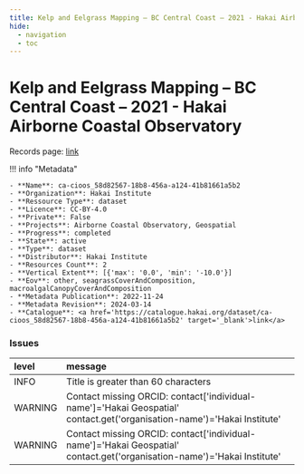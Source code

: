 ```yaml
---
title: Kelp and Eelgrass Mapping – BC Central Coast – 2021 - Hakai Airborne Coastal Observatory
hide:
  - navigation
  - toc
---
```


# Kelp and Eelgrass Mapping – BC Central Coast – 2021 - Hakai Airborne Coastal Observatory

Records page: <a href='https://catalogue.hakai.org/dataset/ca-cioos_58d82567-18b8-456a-a124-41b81661a5b2' target='_blank'>link</a>

<div id='map'></div>

!!! info "Metadata"
    
    - **Name**: ca-cioos_58d82567-18b8-456a-a124-41b81661a5b2 
    - **Organization**: Hakai Institute 
    - **Ressource Type**: dataset 
    - **Licence**: CC-BY-4.0 
    - **Private**: False 
    - **Projects**: Airborne Coastal Observatory, Geospatial 
    - **Progress**: completed 
    - **State**: active 
    - **Type**: dataset 
    - **Distributor**: Hakai Institute 
    - **Resources Count**: 2 
    - **Vertical Extent**: [{'max': '0.0', 'min': '-10.0'}] 
    - **Eov**: other, seagrassCoverAndComposition, macroalgalCanopyCoverAndComposition 
    - **Metadata Publication**: 2022-11-24 
    - **Metadata Revision**: 2024-03-14 
    - **Catalogue**: <a href='https://catalogue.hakai.org/dataset/ca-cioos_58d82567-18b8-456a-a124-41b81661a5b2' target='_blank'>link</a> 

### Issues

| level   | message                                                                                                                 |
|:--------|:------------------------------------------------------------------------------------------------------------------------|
| INFO    | Title is greater than 60 characters                                                                                     |
| WARNING | Contact missing ORCID: contact['individual-name']='Hakai Geospatial' contact.get('organisation-name')='Hakai Institute' |
| WARNING | Contact missing ORCID: contact['individual-name']='Hakai Geospatial' contact.get('organisation-name')='Hakai Institute' |

<script>
   document.addEventListener("DOMContentLoaded", function() {
    var map = L.map('map').setView([51.505, -125.09], 5);
    L.tileLayer('https://tile.openstreetmap.org/{z}/{x}/{y}.png', {
        maxZoom: 19,
        attribution: '&copy; <a href="http://www.openstreetmap.org/copyright">OpenStreetMap</a>'
    }).addTo(map);
    var geojsonFeature = {
        "type": "Feature",
        "properties": {
            "name" : "Kelp and Eelgrass Mapping – BC Central Coast – 2021 - Hakai Airborne Coastal Observatory"
        },
        "geometry": {'type': 'Polygon', 'coordinates': [[[-128.6, 51.59], [-128.0, 51.59], [-128.0, 52.05], [-128.6, 52.05], [-128.6, 51.59]]]}
    }
    L.geoJSON(geojsonFeature).addTo(map);
   })
</script>